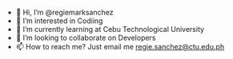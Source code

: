- 👋 Hi, I’m @regiemarksanchez
- 👀 I’m interested in Codiing
- 🌱 I’m currently learning at Cebu Technological University
- 💞️ I’m looking to collaborate on Developers
- 📫 How to reach me? Just email me regie.sanchez@ctu.edu.ph

<!---
regiemarksanchez/regiemarksanchez is a ✨ special ✨ repository because its `README.md` (this file) appears on your GitHub profile.
You can click the Preview link to take a look at your changes.
--->
